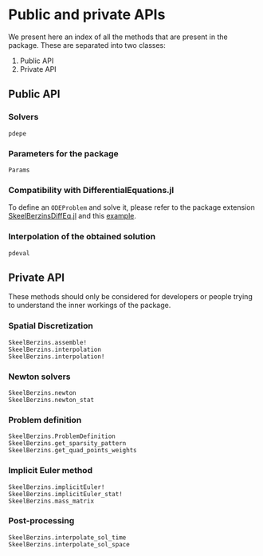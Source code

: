 # Public and private APIs

We present here an index of all the methods that are present in the package. These are separated into two classes:
1. Public API
2. Private API

## Public API

### Solvers

```@docs
pdepe
```

### Parameters for the package
```@docs
Params
```

### Compatibility with DifferentialEquations.jl
To define an `ODEProblem` and solve it, please refer to the package extension  
[SkeelBerzinsDiffEq.jl](https://github.com/gregoirepourtier/SkeelBerzins.jl/blob/main/ext/SkeelBerzinsDiffEq.jl) 
and this [example](https://gregoirepourtier.github.io/SkeelBerzins.jl/dev/solvers/#Solve-with-DifferentialEquations.jl-2).

### Interpolation of the obtained solution
```@docs
pdeval
```

## Private API

These methods should only be considered for developers or people trying to understand the inner 
workings of the package.

### Spatial Discretization
```@docs
SkeelBerzins.assemble!
SkeelBerzins.interpolation
SkeelBerzins.interpolation!
```

### Newton solvers
```@docs
SkeelBerzins.newton
SkeelBerzins.newton_stat
```

### Problem definition
```@docs
SkeelBerzins.ProblemDefinition
SkeelBerzins.get_sparsity_pattern
SkeelBerzins.get_quad_points_weights
```

### Implicit Euler method
```@docs
SkeelBerzins.implicitEuler!
SkeelBerzins.implicitEuler_stat!
SkeelBerzins.mass_matrix
```

### Post-processing
```@docs
SkeelBerzins.interpolate_sol_time
SkeelBerzins.interpolate_sol_space
```
